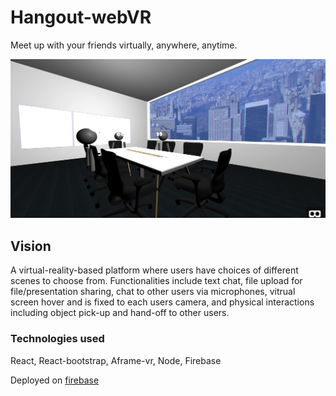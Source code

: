 # Hangout-webVR

 Meet up with your friends virtually, anywhere, anytime. 

![Image of hangout-vr](https://raw.githubusercontent.com/0O7/Hangout-webVR/ee9309392327435c477913b60372b8a4d028802e/Office.png "Hangout-VR image")


## Vision

A virtual-reality-based platform where users have choices of different scenes to choose from. Functionalities include text chat, file upload for file/presentation sharing, chat to other users via microphones, vitrual screen hover and is fixed to each users camera, and physical interactions including object pick-up and hand-off to other users. 

### Technologies used

React, React-bootstrap, Aframe-vr, Node, Firebase

Deployed on [firebase](https://hangout-vr-debed.firebaseapp.com)
